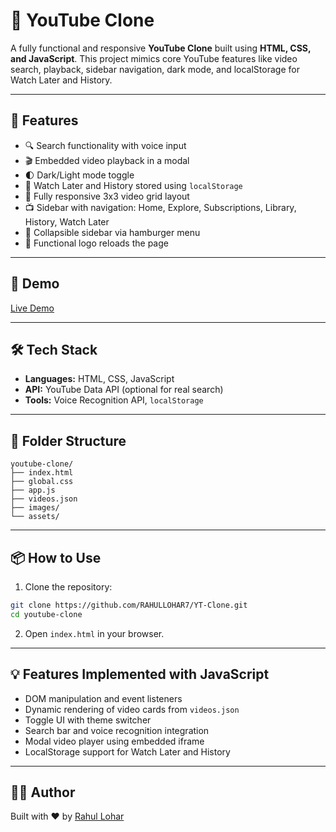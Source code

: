 
# 🎥 YouTube Clone

A fully functional and responsive **YouTube Clone** built using **HTML, CSS, and JavaScript**. This project mimics core YouTube features like video search, playback, sidebar navigation, dark mode, and localStorage for Watch Later and History.

---

## 📌 Features

- 🔍 Search functionality with voice input
- 🎬 Embedded video playback in a modal
- 🌓 Dark/Light mode toggle
- 📂 Watch Later and History stored using `localStorage`
- 📱 Fully responsive 3x3 video grid layout
- 📺 Sidebar with navigation: Home, Explore, Subscriptions, Library, History, Watch Later
- 🍔 Collapsible sidebar via hamburger menu
- 🔄 Functional logo reloads the page

---

## 🚀 Demo

[Live Demo](https://youtube-clone-javascript.netlify.app/) <!-- Replace with actual hosted link -->

---
## 🛠️ Tech Stack

- **Languages:** HTML, CSS, JavaScript
- **API:** YouTube Data API (optional for real search)
- **Tools:** Voice Recognition API, `localStorage`

---

## 📂 Folder Structure

```text
youtube-clone/
├── index.html
├── global.css
├── app.js
├── videos.json
├── images/
└── assets/
```

---

## 📦 How to Use

1. Clone the repository:

```bash
git clone https://github.com/RAHULLOHAR7/YT-Clone.git
cd youtube-clone
```

2. Open `index.html` in your browser.

---

## 💡 Features Implemented with JavaScript

- DOM manipulation and event listeners
- Dynamic rendering of video cards from `videos.json`
- Toggle UI with theme switcher
- Search bar and voice recognition integration
- Modal video player using embedded iframe
- LocalStorage support for Watch Later and History

---

## 🧑‍💻 Author

Built with ❤️ by [Rahul Lohar](https://your-portfolio-link.com)
